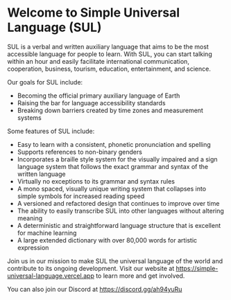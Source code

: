 # Welcome to Simple Universal Language (SUL)

SUL is a verbal and written auxiliary language that aims to be the most accessible language for people to learn. With SUL, you can start talking within an hour and easily facilitate international communication, cooperation, business, tourism, education, entertainment, and science.

Our goals for SUL include:

- Becoming the official primary auxiliary language of Earth
- Raising the bar for language accessibility standards
- Breaking down barriers created by time zones and measurement systems

Some features of SUL include:

- Easy to learn with a consistent, phonetic pronunciation and spelling
- Supports references to non-binary genders
- Incorporates a braille style system for the visually impaired and a sign language system that follows the exact grammar and syntax of the written language
- Virtually no exceptions to its grammar and syntax rules
- A mono spaced, visually unique writing system that collapses into simple symbols for increased reading speed
- A versioned and refactored design that continues to improve over time
- The ability to easily transcribe SUL into other languages without altering meaning
- A deterministic and straightforward language structure that is excellent for machine learning
- A large extended dictionary with over 80,000 words for artistic expression

Join us in our mission to make SUL the universal language of the world and contribute to its ongoing development. Visit our website at https://simple-universal-language.vercel.app to learn more and get involved.

You can also join our Discord at https://discord.gg/ah94yuRu
